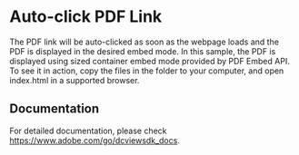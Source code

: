 # Auto-click PDF Link

The PDF link will be auto-clicked as soon as the webpage loads and the PDF is displayed in the desired embed mode. In this sample, the PDF is displayed using sized container embed mode provided by PDF Embed API.
To see it in action, copy the files in the folder to your computer, and open index.html in a supported browser.

## Documentation

For detailed documentation, please check https://www.adobe.com/go/dcviewsdk_docs.
